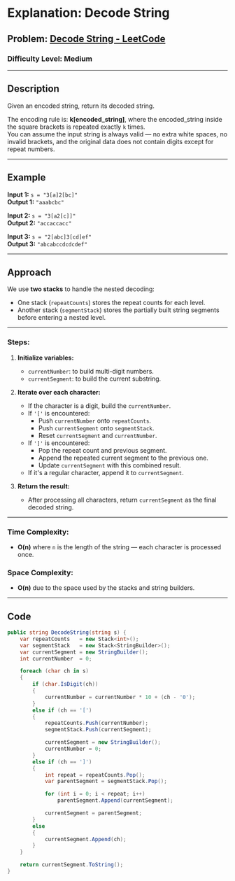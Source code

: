 # **Explanation: Decode String**

## **Problem:** [Decode String - LeetCode](https://leetcode.com/problems/decode-string/description/)

### **Difficulty Level:** Medium

---

## **Description**  
Given an encoded string, return its decoded string.  

The encoding rule is: **k[encoded_string]**, where the encoded_string inside the square brackets is repeated exactly `k` times.  
You can assume the input string is always valid — no extra white spaces, no invalid brackets, and the original data does not contain digits except for repeat numbers.

---

## **Example**  
**Input 1:** `s = "3[a]2[bc]"`  
**Output 1:** `"aaabcbc"`

**Input 2:** `s = "3[a2[c]]"`  
**Output 2:** `"accaccacc"`

**Input 3:** `s = "2[abc]3[cd]ef"`  
**Output 3:** `"abcabccdcdcdef"`

---

## **Approach**

We use **two stacks** to handle the nested decoding:  
- One stack (`repeatCounts`) stores the repeat counts for each level.
- Another stack (`segmentStack`) stores the partially built string segments before entering a nested level.

---

### **Steps:**
1. **Initialize variables:**
   - `currentNumber`: to build multi-digit numbers.
   - `currentSegment`: to build the current substring.

2. **Iterate over each character:**
   - If the character is a digit, build the `currentNumber`.
   - If `'['` is encountered:
     - Push `currentNumber` onto `repeatCounts`.
     - Push `currentSegment` onto `segmentStack`.
     - Reset `currentSegment` and `currentNumber`.
   - If `']'` is encountered:
     - Pop the repeat count and previous segment.
     - Append the repeated current segment to the previous one.
     - Update `currentSegment` with this combined result.
   - If it's a regular character, append it to `currentSegment`.

3. **Return the result:**
   - After processing all characters, return `currentSegment` as the final decoded string.

---

### **Time Complexity:**  
- **O(n)** where `n` is the length of the string — each character is processed once.

### **Space Complexity:**  
- **O(n)** due to the space used by the stacks and string builders.

---

## **Code**

```csharp
public string DecodeString(string s) {
    var repeatCounts   = new Stack<int>();            
    var segmentStack   = new Stack<StringBuilder>();  
    var currentSegment = new StringBuilder();         
    int currentNumber  = 0;                         

    foreach (char ch in s)
    {
        if (char.IsDigit(ch))
        {
            currentNumber = currentNumber * 10 + (ch - '0');
        }
        else if (ch == '[')
        {
            repeatCounts.Push(currentNumber);
            segmentStack.Push(currentSegment);

            currentSegment = new StringBuilder(); 
            currentNumber = 0;
        }
        else if (ch == ']')
        {
            int repeat = repeatCounts.Pop();
            var parentSegment = segmentStack.Pop();

            for (int i = 0; i < repeat; i++)
                parentSegment.Append(currentSegment);

            currentSegment = parentSegment; 
        }
        else
        {
            currentSegment.Append(ch);
        }
    }

    return currentSegment.ToString();
}
